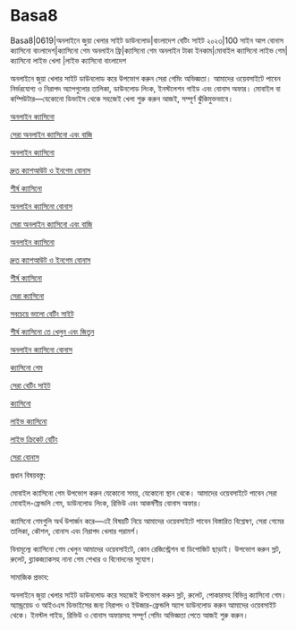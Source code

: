 # Basa8
Basa8|0619|অনলাইনে জুয়া খেলার সাইট ডাউনলোড|বাংলাদেশ বেটিং সাইট ২০২৩|100 সাইন আপ বোনাস ক্যাসিনো বাংলাদেশ|ক্যাসিনো গেম অনলাইন ফ্রি|ক্যাসিনো গেম অনলাইন টাকা ইনকাম|মোবাইল ক্যাসিনো লাইভ গেম|ক্যাসিনো লাইভ খেলা
|লাইভ ক্যাসিনো বাংলাদেশ

অনলাইনে জুয়া খেলার সাইট ডাউনলোড করে উপভোগ করুন সেরা গেমিং অভিজ্ঞতা। আমাদের ওয়েবসাইটে পাবেন নির্ভরযোগ্য ও নিরাপদ অ্যাপগুলোর তালিকা, ডাউনলোড লিংক, ইনস্টলেশন গাইড এবং বোনাস অফার। মোবাইল বা কম্পিউটার—যেকোনো ডিভাইস থেকে সহজেই খেলা শুরু করুন আজই, সম্পূর্ণ ঝুঁকিমুক্তভাবে।

<a href="https://basa8hub.com/">অনলাইন ক্যাসিনো</a>

<a href="https://basa8hub.net/">সেরা অনলাইন ক্যাসিনো এবং বাজি</a>

<a href="https://basa8sx.com/">অনলাইন ক্যাসিনো</a>

<a href="https://basa8sx.net/">দ্রুত ক্যাশআউট ও ইনগেম বোনাস</a>

<a href="https://basa8wap.net/">শীর্ষ ক্যাসিনো</a>

<a href="https://basa8wap.com/">অনলাইন ক্যাসিনো বোনাস</a>

<a href="https://basa8hub.net/">সেরা অনলাইন ক্যাসিনো এবং বাজি</a>

<a href="https://basa8sx.com/">অনলাইন ক্যাসিনো</a>

<a href="https://basa8sx.net/">দ্রুত ক্যাশআউট ও ইনগেম বোনাস</a>

<a href="https://basa8wap.net/">শীর্ষ ক্যাসিনো</a>

<a href="https://basa8vip.com/">সেরা ক্যাসিনো</a>

<a href="https://basa8us.com/">সবচেয়ে ভালো বেটিং সাইট</a>

<a href="https://basa8us.net/">শীর্ষ ক্যাসিনো তে খেলুন এবং জিতুন</a>

<a href="https://basa8wap.com/">অনলাইন ক্যাসিনো বোনাস</a>

<a href="https://basa8pc.com/">ক্যাসিনো গেম</a>

<a href="https://basa8pc.net/">সেরা বেটিং সাইট</a>

<a href="https://basa8live.com/">ক্যাসিনো</a>

<a href="https://basa8live.net/">লাইভ ক্যাসিনো</a>

<a href="https://basa8uk.com/">লাইভ ক্রিকেট বেটিং</a>

<a href="https://basa8uk.net/">সেরা বোনাস</a>

প্রধান বিষয়বস্তু:

মোবাইল ক্যাসিনো গেম উপভোগ করুন যেকোনো সময়, যেকোনো স্থান থেকে। আমাদের ওয়েবসাইটে পাবেন সেরা মোবাইল-ফ্রেন্ডলি গেম, ডাউনলোড লিংক, রিভিউ এবং আকর্ষণীয় বোনাস অফার।

ক্যাসিনো গেমগুলি অর্থ উপার্জন করে—এই বিষয়টি নিয়ে আমাদের ওয়েবসাইটে পাবেন বিস্তারিত বিশ্লেষণ, সেরা গেমের তালিকা, কৌশল, বোনাস এবং নিরাপদ খেলার পরামর্শ।

বিনামূল্যে ক্যাসিনো গেম খেলুন আমাদের ওয়েবসাইটে, কোন রেজিস্ট্রেশন বা ডিপোজিট ছাড়াই। উপভোগ করুন স্লট, রুলেট, ব্ল্যাকজ্যাকসহ নানা গেম শেখার ও বিনোদনের সুযোগ।

সামাজিক প্রভাব:

অনলাইনে জুয়া খেলার সাইট ডাউনলোড করে সহজেই উপভোগ করুন স্লট, রুলেট, পোকারসহ বিভিন্ন ক্যাসিনো গেম। অ্যান্ড্রয়েড ও আইওএস ডিভাইসের জন্য নিরাপদ ও ইউজার-ফ্রেন্ডলি অ্যাপ ডাউনলোড করুন আমাদের ওয়েবসাইট থেকে। ইনস্টল গাইড, রিভিউ ও বোনাস অফারসহ সম্পূর্ণ গেমিং অভিজ্ঞতা পেতে আজই শুরু করুন।
